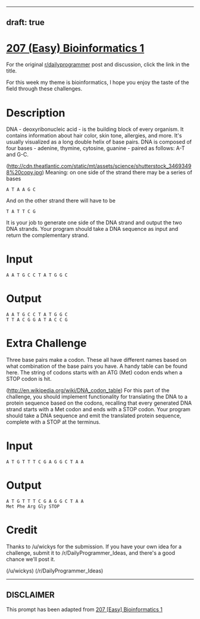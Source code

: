 ---
draft: true
----

# [207 (Easy) Bioinformatics 1](https://www.reddit.com/r/dailyprogrammer/comments/2zyipu/20150323_challenge_207_easy_bioinformatics_1_dna/)

For the original [r/dailyprogrammer](https://www.reddit.com/r/dailyprogrammer/) post and discussion, click the link in the title.

For this week my theme is bioinformatics, I hope you enjoy the taste of the field through these challenges. 

# Description
DNA - deoxyribonucleic acid - is the building block of every organism. It contains information about hair color, skin tone, allergies, and more.
It's usually visualized as a long double helix of base pairs. DNA is composed of four bases - adenine, thymine, cytosine, guanine - paired as follows: A-T and G-C. 

(http://cdn.theatlantic.com/static/mt/assets/science/shutterstock_34693498%20copy.jpg)
Meaning: on one side of the strand there may be a series of bases 


```
A T A A G C
```
And on the other strand there will have to be


```
T A T T C G
```
It is your job to generate one side of the DNA strand and output the two DNA strands. Your program should take a DNA sequence as input and return the complementary strand. 

# Input

```
A A T G C C T A T G G C
```
# Output

```
A A T G C C T A T G G C
T T A C G G A T A C C G
```
# Extra Challenge
Three base pairs make a codon. These all have different names based on what combination of the base pairs you have. A handy table can be found here.
The string of codons starts with an ATG (Met) codon ends when a STOP codon is hit.

(http://en.wikipedia.org/wiki/DNA_codon_table)
For this part of the challenge, you should implement functionality for translating the DNA to a protein sequence based on the codons, recalling that every generated DNA strand starts with a Met codon and ends with a STOP codon. Your program should take a DNA sequence and emit the translated protein sequence, complete with a STOP at the terminus. 

# Input

```
A T G T T T C G A G G C T A A
```
# Output

```
A T G T T T C G A G G C T A A
Met Phe Arg Gly STOP
```
# Credit
Thanks to /u/wickys for the submission. If you have your own idea for a challenge, submit it to /r/DailyProgrammer_Ideas, and there's a good chance we'll post it.

(/u/wickys)
(/r/DailyProgrammer_Ideas)

----
## **DISCLAIMER**
This prompt has been adapted from [207 [Easy] Bioinformatics 1](https://www.reddit.com/r/dailyprogrammer/comments/2zyipu/20150323_challenge_207_easy_bioinformatics_1_dna/
)
